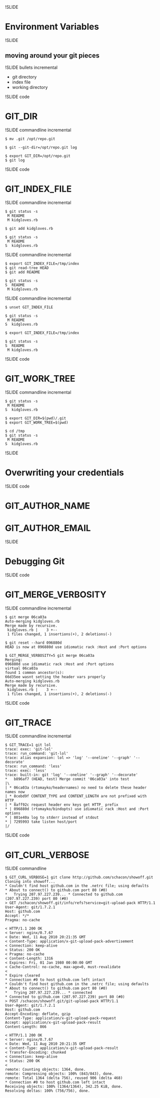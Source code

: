 !SLIDE

# Environment Variables #

!SLIDE 

## moving around your git pieces ##

!SLIDE bullets incremental

* git directory
* index file
* working directory

!SLIDE code

# GIT_DIR #

!SLIDE commandline incremental

	$ mv .git /opt/repo.git

	$ git --git-dir=/opt/repo.git log

	$ export GIT_DIR=/opt/repo.git
	$ git log

!SLIDE code

# GIT_INDEX_FILE #

!SLIDE commandline incremental

	$ git status -s
	 M README
	 M kidgloves.rb
	
	$ git add kidgloves.rb 
	
	$ git status -s
	 M README
	S  kidgloves.rb

!SLIDE commandline incremental 

	$ export GIT_INDEX_FILE=/tmp/index
	$ git read-tree HEAD
	$ git add README 
	
	$ git status -s
	S  README
	 M kidgloves.rb

!SLIDE commandline incremental 

	$ unset GIT_INDEX_FILE
	
	$ git status -s
	 M README
	S  kidgloves.rb
	
	$ export GIT_INDEX_FILE=/tmp/index
	
	$ git status -s
	S  README
	 M kidgloves.rb

!SLIDE code

# GIT_WORK_TREE #

!SLIDE commandline incremental

	$ git status -s
	 M README
	S  kidgloves.rb

	$ export GIT_DIR=$(pwd)/.git
	$ export GIT_WORK_TREE=$(pwd)

	$ cd /tmp
	$ git status -s
	 M README
	S  kidgloves.rb

!SLIDE

# Overwriting your credentials #

!SLIDE code

# GIT_AUTHOR_NAME #
# GIT_AUTHOR_EMAIL #

!SLIDE

# Debugging Git #

!SLIDE code

# GIT_MERGE_VERBOSITY #

!SLIDE commandline incremental

	$ git merge 06ca03a
	Auto-merging kidgloves.rb
	Merge made by recursive.
	 kidgloves.rb |    3 +--
	 1 files changed, 1 insertions(+), 2 deletions(-)

	$ git reset --hard 096880d
	HEAD is now at 096880d use idiomatic rack :Host and :Port options

	$ GIT_MERGE_VERBOSITY=5 git merge 06ca03a
	Merging:
	096880d use idiomatic rack :Host and :Port options
	virtual 06ca03a
	found 1 common ancestor(s):
	66d35ee wasnt setting the header vars properly
	Auto-merging kidgloves.rb
	Merge made by recursive.
	 kidgloves.rb |    3 +--
	 1 files changed, 1 insertions(+), 2 deletions(-)

!SLIDE code

# GIT_TRACE #

!SLIDE commandline incremental

	$ GIT_TRACE=1 git lol
	trace: exec: 'git-lol'
	trace: run_command: 'git-lol'
	trace: alias expansion: lol => 'log' '--oneline' '--graph' '--decorate'
	trace: run_command: 'less'
	trace: exec: 'less'
	trace: built-in: git 'log' '--oneline' '--graph' '--decorate'
	*   b896af7 (HEAD, test) Merge commit '06ca03a' into test
	|\  
	| * 06ca03a (rtomayko/headernames) no need to delete these header names now
	| * 8cebd9f CONTENT_TYPE and CONTENT_LENGTH are not prefixed with HTTP_
	| * 8aff92c request header env keys get HTTP_ prefix
	* | 096880d (rtomayko/bindopts) use idiomatic rack :Host and :Port options
	* | 801e40a log to stderr instead of stdout
	* | 7295993 take listen host/port
	|/  



!SLIDE code

# GIT_CURL_VERBOSE #

!SLIDE commandline

	$ GIT_CURL_VERBOSE=1 git clone http://github.com/schacon/showoff.git
	Cloning into showoff...
	* Couldn't find host github.com in the .netrc file; using defaults
	* About to connect() to github.com port 80 (#0)
	*   Trying 207.97.227.239... * Connected to github.com (207.97.227.239) port 80 (#0)
	> GET /schacon/showoff.git/info/refs?service=git-upload-pack HTTP/1.1
	User-Agent: git/1.7.2.1
	Host: github.com
	Accept: */*
	Pragma: no-cache

	< HTTP/1.1 200 OK
	< Server: nginx/0.7.67
	< Date: Wed, 11 Aug 2010 20:21:35 GMT
	< Content-Type: application/x-git-upload-pack-advertisement
	< Connection: keep-alive
	< Status: 200 OK
	< Pragma: no-cache
	< Content-Length: 1316
	< Expires: Fri, 01 Jan 1980 00:00:00 GMT
	< Cache-Control: no-cache, max-age=0, must-revalidate
	< 
	* Expire cleared
	* Connection #0 to host github.com left intact
	* Couldn't find host github.com in the .netrc file; using defaults
	* About to connect() to github.com port 80 (#0)
	*   Trying 207.97.227.239... * connected
	* Connected to github.com (207.97.227.239) port 80 (#0)
	> POST /schacon/showoff.git/git-upload-pack HTTP/1.1
	User-Agent: git/1.7.2.1
	Host: github.com
	Accept-Encoding: deflate, gzip
	Content-Type: application/x-git-upload-pack-request
	Accept: application/x-git-upload-pack-result
	Content-Length: 866

	< HTTP/1.1 200 OK
	< Server: nginx/0.7.67
	< Date: Wed, 11 Aug 2010 20:21:35 GMT
	< Content-Type: application/x-git-upload-pack-result
	< Transfer-Encoding: chunked
	< Connection: keep-alive
	< Status: 200 OK
	< 
	remote: Counting objects: 1364, done.
	remote: Compressing objects: 100% (843/843), done.
	remote: Total 1364 (delta 756), reused 906 (delta 468)
	* Connection #0 to host github.com left intact
	Receiving objects: 100% (1364/1364), 342.25 KiB, done.
	Resolving deltas: 100% (756/756), done.